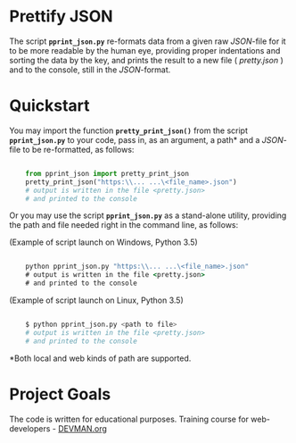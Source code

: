 # Prettify JSON

The script **`pprint_json.py`** re-formats data from a given raw *JSON*-file for it to be more readable by the human eye, providing proper indentations and sorting the data by the key, and prints the result to a new file ( *pretty.json* ) and to the console, still in the *JSON*-format.

# Quickstart

You may import the function **`pretty_print_json()`** from the script **`pprint_json.py`** to your code, pass in, as an argument, a path* and a *JSON*-file to be re-formatted, as follows:

```python

	from pprint_json import pretty_print_json
	pretty_print_json("https:\\... ...\<file_name>.json")
	# output is written in the file <pretty.json>
	# and printed to the console

```

Or you may use the script **`pprint_json.py`** as a stand-alone utility, providing the path and file needed right in the command line, as follows:

(Example of script launch on Windows, Python 3.5)

```cmd

	python pprint_json.py "https:\\... ...\<file_name>.json"
	# output is written in the file <pretty.json>
	# and printed to the console

```

(Example of script launch on Linux, Python 3.5)

```bash

	$ python pprint_json.py <path to file>
	# output is written in the file <pretty.json>
	# and printed to the console

```

*Both local and web kinds of path are supported.

# Project Goals

The code is written for educational purposes. Training course for web-developers - [DEVMAN.org](https://devman.org)
